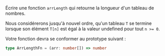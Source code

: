 Écrire une fonction `arrLength` qui retourne la longueur d'un tableau de nombres.

Nous considérerons jusqu'à nouvel ordre, qu'un tableau `T` se termine lorsque son élément `T[n]` est égal à la valeur undefined pour tout `n >= 0`.

Votre fonction devra se conformer au prototype suivant :

```typescript
type ArrLengthFn = (arr: number[]) => number
```